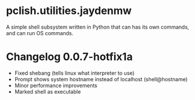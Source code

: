 # pclish.utilities.jaydenmw

A simple shell subsystem written in Python that can has its own commands, and can run OS commands.

# Changelog 0.0.7-hotfix1a
- Fixed shebang (tells linux what interpreter to use)
- Prompt shows system hostname instead of localhost (shell@hostname)
- Minor performance improvements
- Marked shell as executable